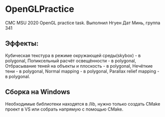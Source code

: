 # OpenGLPractice
CMC MSU 2020 OpenGL practice task. Выполнил Нгуен Дат Минь, группа 341

## Эффекты:  
Кубическая текстура в режиме окружающей среды(skybox) - в polygonal,
Попиксельный расчёт освещённости - в polygonal,
Отбрасывание теней на объекты и плоскость - в polygonal,
Нечёткие тени - в polygonal, 
Normal mapping - в polygonal,
Parallax relief mapping - в polygonal.

## Сборка на Windows
Необходимые библиотеки находятся в /lib, нужно только создать CMake проект в VS или собрать напрямую с помощью CMake.